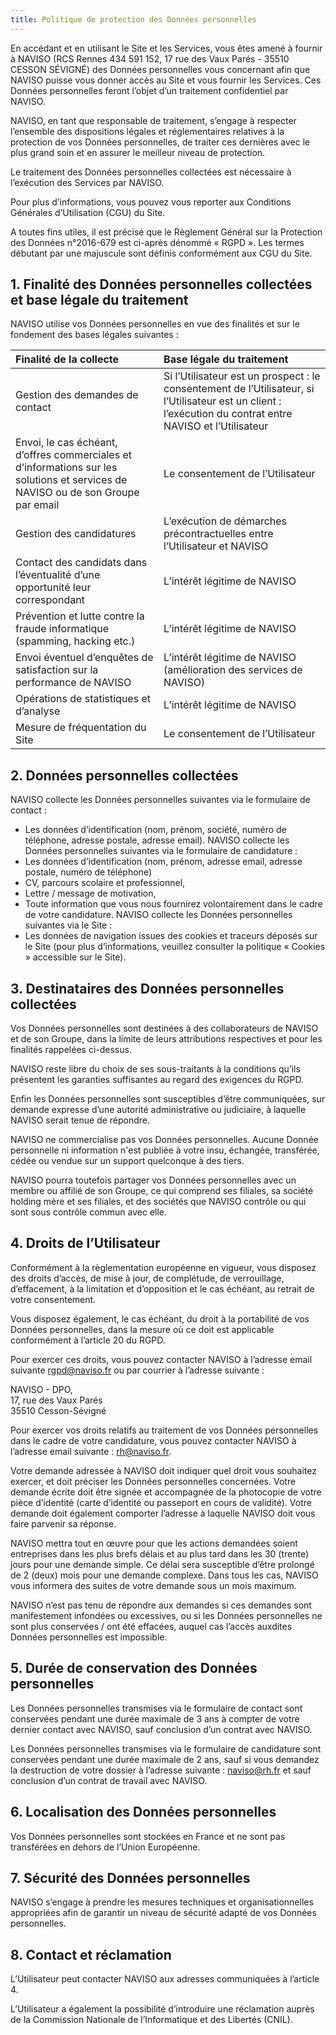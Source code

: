 ```yaml
---
title: Politique de protection des Données personnelles
---
```


En accédant et en utilisant le Site et les Services, vous êtes amené à fournir à NAVISO (RCS Rennes 434 591 152, 17 rue des Vaux Parés - 35510 CESSON SÉVIGNÉ) des Données personnelles vous concernant afin que NAVISO puisse vous donner accès au Site et vous fournir les Services. Ces Données personnelles feront l’objet d’un traitement confidentiel par NAVISO.

<!--more-->

NAVISO, en tant que responsable de traitement, s’engage à respecter l’ensemble des dispositions légales et réglementaires relatives à la protection de vos Données personnelles, de traiter ces dernières avec le plus grand soin et en assurer le meilleur niveau de protection.

Le traitement des Données personnelles collectées est nécessaire à l’exécution des Services par NAVISO.

Pour plus d’informations, vous pouvez vous reporter aux Conditions Générales d’Utilisation (CGU) du Site.

A toutes fins utiles, il est précisé que le Règlement Général sur la Protection des Données n°2016-679 est ci-après dénommé « RGPD ». Les termes débutant par une majuscule sont définis conformément aux CGU du Site.

## 1. Finalité des Données personnelles collectées et base légale du traitement

NAVISO utilise vos Données personnelles en vue des finalités et sur le fondement des bases légales suivantes :

| Finalité de la collecte                                                                                                           | Base légale du traitement                                                                                                                                  |
| :-------------------------------------------------------------------------------------------------------------------------------- | :--------------------------------------------------------------------------------------------------------------------------------------------------------- |
| Gestion des demandes de contact                                                                                                   | Si l’Utilisateur est un prospect : le consentement de l’Utilisateur, si l’Utilisateur est un client : l’exécution du contrat entre NAVISO et l’Utilisateur |
| Envoi, le cas échéant, d’offres commerciales et d’informations sur les solutions et services de NAVISO ou de son Groupe par email | Le consentement de l’Utilisateur                                                                                                                           |
| Gestion des candidatures                                                                                                          | L’exécution de démarches précontractuelles entre l’Utilisateur et NAVISO                                                                                   |
| Contact des candidats dans l’éventualité d’une opportunité leur correspondant                                                     | L’intérêt légitime de NAVISO                                                                                                                               |
| Prévention et lutte contre la fraude informatique (spamming, hacking etc.)                                                        | L’intérêt légitime de NAVISO                                                                                                                               |
| Envoi éventuel d’enquêtes de satisfaction sur la performance de NAVISO                                                            | L’intérêt légitime de NAVISO (amélioration des services de NAVISO)                                                                                         |
| Opérations de statistiques et d’analyse                                                                                           | L’intérêt légitime de NAVISO                                                                                                                               |
| Mesure de fréquentation du Site                                                                                                   | Le consentement de l’Utilisateur                                                                                                                           |

## 2. Données personnelles collectées

NAVISO collecte les Données personnelles suivantes via le formulaire de contact :

- Les données d’identification (nom, prénom, société, numéro de téléphone, adresse postale, adresse email).
NAVISO collecte les Données personnelles suivantes via le formulaire de candidature :
- Les données d’identification (nom, prénom, adresse email, adresse postale, numéro de téléphone)
- CV, parcours scolaire et professionnel,
- Lettre / message de motivation,
- Toute information que vous nous fournirez volontairement dans le cadre de votre candidature.
NAVISO collecte les Données personnelles suivantes via le Site :
- Les données de navigation issues des cookies et traceurs déposés sur le Site (pour plus d’informations, veuillez consulter la politique « Cookies » accessible sur le Site).

## 3. Destinataires des Données personnelles collectées

Vos Données personnelles sont destinées à des collaborateurs de NAVISO et de son Groupe, dans la limite de leurs attributions respectives et pour les finalités rappelées ci-dessus.

NAVISO reste libre du choix de ses sous-traitants à la conditions qu’ils présentent les garanties suffisantes au regard des exigences du RGPD.

Enfin les Données personnelles sont susceptibles d’être communiquées, sur demande expresse d’une autorité administrative ou judiciaire, à laquelle NAVISO serait tenue de répondre.

NAVISO ne commercialise pas vos Données personnelles. Aucune Donnée personnelle ni information n'est publiée à votre insu, échangée, transférée, cédée ou vendue sur un support quelconque à des tiers.

NAVISO pourra toutefois partager vos Données personnelles avec un membre ou affilié de son Groupe, ce qui comprend ses filiales, sa société holding mère et ses filiales, et des sociétés que NAVISO contrôle ou qui sont sous contrôle commun avec elle.

## 4. Droits de l’Utilisateur

Conformément à la règlementation européenne en vigueur, vous disposez des droits d’accès, de mise à jour, de complétude, de verrouillage, d’effacement, à la limitation et d’opposition et le cas échéant, au retrait de votre consentement.

Vous disposez également, le cas échéant, du droit à la portabilité de vos Données personnelles, dans la mesure où ce doit est applicable conformément à l’article 20 du RGPD.

Pour exercer ces droits, vous pouvez contacter NAVISO à l’adresse email suivante rgpd@naviso.fr ou par courrier à l’adresse suivante :

NAVISO - DPO,  
17, rue des Vaux Parés  
35510 Cesson-Sévigné  

Pour exercer vos droits relatifs au traitement de vos Données personnelles dans le cadre de votre candidature, vous pouvez contacter NAVISO à l’adresse email suivante : rh@naviso.fr.

Votre demande adressée à NAVISO doit indiquer quel droit vous souhaitez exercer, et doit préciser les Données personnelles concernées. Votre demande écrite doit être signée et accompagnée de la photocopie de votre pièce d’identité (carte d’identité ou passeport en cours de validité). Votre demande doit également comporter l’adresse à laquelle NAVISO doit vous faire parvenir sa réponse.

NAVISO mettra tout en œuvre pour que les actions demandées soient entreprises dans les plus brefs délais et au plus tard dans les 30 (trente) jours pour une demande simple. Ce délai sera susceptible d’être prolongé de 2 (deux) mois pour une demande complexe. Dans tous les cas, NAVISO vous informera des suites de votre demande sous un mois maximum.

NAVISO n’est pas tenu de répondre aux demandes si ces demandes sont manifestement infondées ou excessives, ou si les Données personnelles ne sont plus conservées / ont été effacées, auquel cas l’accès auxdites Données personnelles est impossible.

## 5. Durée de conservation des Données personnelles

Les Données personnelles transmises via le formulaire de contact sont conservées pendant une durée maximale de 3 ans à compter de votre dernier contact avec NAVISO, sauf conclusion d’un contrat avec NAVISO.

Les Données personnelles transmises via le formulaire de candidature sont conservées pendant une durée maximale de 2 ans, sauf si vous demandez la destruction de votre dossier à l’adresse suivante : naviso@rh.fr et sauf conclusion d’un contrat de travail avec NAVISO.

## 6. Localisation des Données personnelles

Vos Données personnelles sont stockées en France et ne sont pas transférées en dehors de l’Union Européenne.

## 7. Sécurité des Données personnelles

NAVISO s’engage à prendre les mesures techniques et organisationnelles appropriées afin de garantir un niveau de sécurité adapté de vos Données personnelles.

## 8. Contact et réclamation

L’Utilisateur peut contacter NAVISO aux adresses communiquées à l’article 4.

L’Utilisateur a également la possibilité d’introduire une réclamation auprès de la Commission Nationale de l’Informatique et des Libertés (CNIL).
